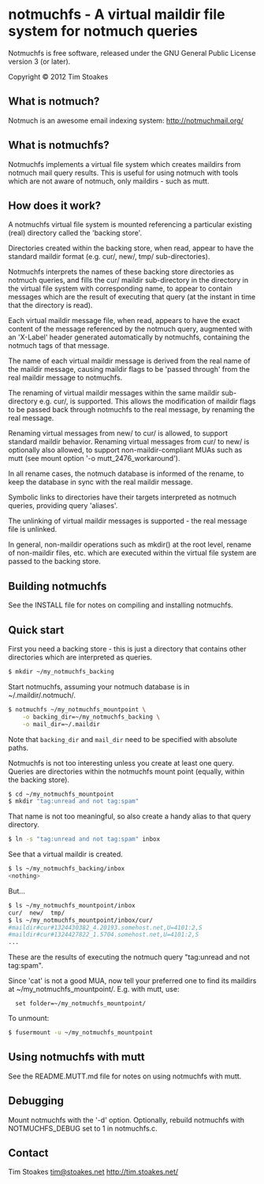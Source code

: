 notmuchfs - A virtual maildir file system for notmuch queries
=============================================================

Notmuchfs is free software, released under the GNU General Public
License version 3 (or later).

Copyright © 2012 Tim Stoakes



What is notmuch?
----------------
Notmuch is an awesome email indexing system:
http://notmuchmail.org/



What is notmuchfs?
------------------
Notmuchfs implements a virtual file system which creates maildirs from notmuch
mail query results. This is useful for using notmuch with tools which are not
aware of notmuch, only maildirs - such as mutt.



How does it work?
-----------------
A notmuchfs virtual file system is mounted referencing a particular existing
(real) directory called the 'backing store'.

Directories created within the backing store, when read, appear to have the
standard maildir format (e.g. cur/, new/, tmp/ sub-directories).

Notmuchfs interprets the names of these backing store directories as notmuch
queries, and fills the cur/ maildir sub-directory in the directory in the
virtual file system with corresponding name, to appear to contain messages
which are the result of executing that query (at the instant in time that the
directory is read).

Each virtual maildir message file, when read, appears to have the exact content
of the message referenced by the notmuch query, augmented with an 'X-Label'
header generated automatically by notmuchfs, containing the notmuch tags of
that message.

The name of each virtual maildir message is derived from the real name of
the maildir message, causing maildir flags to be 'passed through' from the
real maildir message to notmuchfs.

The renaming of virtual maildir messages within the same maildir
sub-directory e.g. cur/, is supported. This allows the modification of
maildir flags to be passed back through notmuchfs to the real message, by
renaming the real message.

Renaming virtual messages from new/ to cur/ is allowed, to support standard
maildir behavior. Renaming virtual messages from cur/ to new/ is optionally
also allowed, to support non-maildir-compliant MUAs such as mutt (see mount
option '-o mutt_2476_workaround').

In all rename cases, the notmuch database is informed of the rename, to keep
the database in sync with the real maildir message.

Symbolic links to directories have their targets interpreted as notmuch
queries, providing query 'aliases'.

The unlinking of virtual maildir messages is supported - the real message
file is unlinked.

In general, non-maildir operations such as mkdir() at the root level, rename of
non-maildir files, etc. which are executed within the virtual file system are
passed to the backing store.



Building notmuchfs
------------------
See the INSTALL file for notes on compiling and installing notmuchfs.



Quick start
-----------
First you need a backing store - this is just a directory that contains other
directories which are interpreted as queries.

~~~ sh
$ mkdir ~/my_notmuchfs_backing
~~~

Start notmuchfs, assuming your notmuch database is in ~/.maildir/.notmuch/.

~~~ sh
$ notmuchfs ~/my_notmuchfs_mountpoint \
    -o backing_dir=~/my_notmuchfs_backing \
    -o mail_dir=~/.maildir
~~~

Note that `backing_dir` and `mail_dir` need to be specified with absolute paths.

Notmuchfs is not too interesting unless you create at least one query. Queries
are directories within the notmuchfs mount point (equally, within the backing
store).

~~~ sh
$ cd ~/my_notmuchfs_mountpoint
$ mkdir "tag:unread and not tag:spam"
~~~

That name is not too meaningful, so also create a handy alias to that
query directory.

~~~ sh
$ ln -s "tag:unread and not tag:spam" inbox
~~~

See that a virtual maildir is created.

~~~ sh
$ ls ~/my_notmuchfs_backing/inbox
<nothing>
~~~
But...

~~~ sh
$ ls ~/my_notmuchfs_mountpoint/inbox
cur/  new/  tmp/
$ ls ~/my_notmuchfs_mountpoint/inbox/cur/
#maildir#cur#1324430382_4.20193.somehost.net,U=4101:2,S
#maildir#cur#1324427822_1.5704.somehost.net,U=4101:2,S
...
~~~

These are the results of executing the notmuch query "tag:unread and not
tag:spam".


Since 'cat' is not a good MUA, now tell your preferred one to find its maildirs
at ~/my_notmuchfs_mountpoint/. E.g. with mutt, use:
~~~
  set folder=~/my_notmuchfs_mountpoint/
~~~

To unmount:

~~~ sh
$ fusermount -u ~/my_notmuchfs_mountpoint
~~~


Using notmuchfs with mutt
-------------------------
See the README.MUTT.md file for notes on using notmuchfs with mutt.


Debugging
---------
Mount notmuchfs with the '-d' option. Optionally, rebuild notmuchfs with
NOTMUCHFS_DEBUG set to 1 in notmuchfs.c.


Contact
-------
Tim Stoakes <tim@stoakes.net>
http://tim.stoakes.net/
